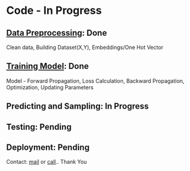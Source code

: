 # Code - In Progress

## [Data Preprocessing](https://github.com/KrishnaRajule/Contribution-program/blob/master/NextWordPredictor/Krishna_Rajule/Code/utils/preprocessing.py): Done
Clean data, Building Dataset(X,Y), Embeddings/One Hot Vector
## [Training Model](https://github.com/KrishnaRajule/Contribution-program/blob/master/NextWordPredictor/Krishna_Rajule/Code/utils/model.py): Done
Model - Forward Propagation, Loss Calculation, Backward Propagation, Optimization, Updating Parameters
## Predicting and Sampling: In Progress
## Testing: Pending
## Deployment: Pending

Contact: [mail](krishnarajule3@gmail.com) or [call](9886917391).. Thank You
